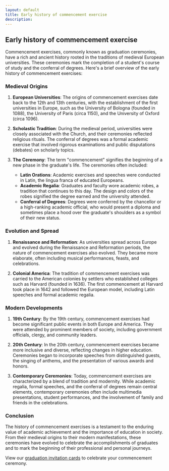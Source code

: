 ```yaml
---
layout: default
title: Early history of commencement exercise
description: 
---
```


<div class="main">
<div class="container">
<div class="row">
<div class="col-md-12">

<h2>Early history of commencement exercise</h2>

Commencement exercises, commonly known as graduation ceremonies, have a rich and ancient history rooted in the traditions of medieval European universities. These ceremonies mark the completion of a student's course of study and the conferral of degrees. Here's a brief overview of the early history of commencement exercises:

### Medieval Origins

1. **European Universities**: The origins of commencement exercises date back to the 12th and 13th centuries, with the establishment of the first universities in Europe, such as the University of Bologna (founded in 1088), the University of Paris (circa 1150), and the University of Oxford (circa 1096).

2. **Scholastic Tradition**: During the medieval period, universities were closely associated with the Church, and their ceremonies reflected religious rituals. The conferral of degrees was a formal academic exercise that involved rigorous examinations and public disputations (debates) on scholarly topics.

3. **The Ceremony**: The term "commencement" signifies the beginning of a new phase in the graduate's life. The ceremonies often included:
   - **Latin Orations**: Academic exercises and speeches were conducted in Latin, the lingua franca of educated Europeans.
   - **Academic Regalia**: Graduates and faculty wore academic robes, a tradition that continues to this day. The design and colors of the robes signified the degree earned and the university attended.
   - **Conferral of Degrees**: Degrees were conferred by the chancellor or a high-ranking academic official, who would present a diploma and sometimes place a hood over the graduate's shoulders as a symbol of their new status.

### Evolution and Spread

1. **Renaissance and Reformation**: As universities spread across Europe and evolved during the Renaissance and Reformation periods, the nature of commencement exercises also evolved. They became more elaborate, often including musical performances, feasts, and celebrations.

2. **Colonial America**: The tradition of commencement exercises was carried to the American colonies by settlers who established colleges such as Harvard (founded in 1636). The first commencement at Harvard took place in 1642 and followed the European model, including Latin speeches and formal academic regalia.

### Modern Developments

1. **19th Century**: By the 19th century, commencement exercises had become significant public events in both Europe and America. They were attended by prominent members of society, including government officials, clergy, and community leaders.

2. **20th Century**: In the 20th century, commencement exercises became more inclusive and diverse, reflecting changes in higher education. Ceremonies began to incorporate speeches from distinguished guests, the singing of anthems, and the presentation of various awards and honors.

3. **Contemporary Ceremonies**: Today, commencement exercises are characterized by a blend of tradition and modernity. While academic regalia, formal speeches, and the conferral of degrees remain central elements, contemporary ceremonies often include multimedia presentations, student performances, and the involvement of family and friends in the celebrations.

### Conclusion

The history of commencement exercises is a testament to the enduring value of academic achievement and the importance of education in society. From their medieval origins to their modern manifestations, these ceremonies have evolved to celebrate the accomplishments of graduates and to mark the beginning of their professional and personal journeys.

<p>View our <a href="{{site.url}}">graduation invitation cards</a> to celebrate your commencement ceremony.</p>

</div>
</div>
</div>
</div>
